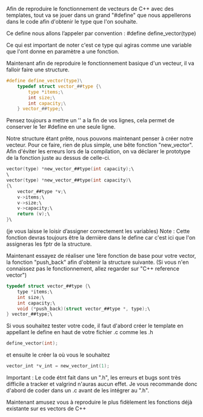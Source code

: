 Afin de reproduire le fonctionnement de vecteurs de C++ avec des
templates, tout va se jouer dans un grand "#define" que nous
appellerons dans le code afin d'obtenir le type que l'on souhaite.

Ce define nous allons l’appeler par convention :
#define define_vector(type)



Ce qui est important de noter c'est ce type qui agiras comme une
variable que l'ont donne en paramètre a une fonction.

Maintenant afin de reproduire le fonctionnement basique d'un
vecteur, il va falloir faire une structure.

```C
#define define_vector(type)\
    typedef struct vector_##type {\
        type *items;\
        int size;\
        int capacity;\
    } vector_##type;\
 ```

Pensez toujours a mettre un '\' a la fin de vos lignes, cela
permet de conserver le 1er #define en une seule ligne.



Notre structure étant prête, nous pouvons maintenant penser
à créer notre vecteur.
Pour ce faire, rien de plus simple, une bête fonction
"new_vector".
Afin d'éviter les erreurs lors de la compilation, on va déclarer
le prototype de la fonction juste au dessus de celle-ci.

```C
vector(type) *new_vector_##type(int capacity);\
\
vector(type) *new_vector_##type(int capacity)\
{\
    vector_##type *v;\
    v->items;\
    v->size;\
    v->capacity;\
    return (v);\
}\
```

(je vous laisse le loisir d’assigner correctement les variables)
Note : Cette fonction devras toujours être la dernière dans le
define car c'est ici que l'on assigneras les fptr de la structure.



Maintenant essayez de réaliser une 1ère fonction de base pour
votre vector, la fonction "push_back" afin d'obtenir la structure
suivante.
(Si vous n'en connaissez pas le fonctionnement, allez regarder
sur "C++ reference vector")

```C
typedef struct vector_##type {\
    type *items;\
    int size;\
    int capacity;\
    void (*push_back)(struct vector_##type *, type);\
} vector_##type;\
```


Si vous souhaitez tester votre code, il faut d'abord créer le
template en appellant le define en haut de votre fichier .c
comme les .h

```C
define_vector(int);
```

et ensuite le créer la où vous le souhaitez

```C
vector_int *v_int = new_vector_int(1);
```

Important : Le code étnt fait dans un ".h", les erreurs et bugs
sont très difficile a tracker et valgrind n'auras aucun effet.
Je vous recommande donc d'abord de coder dans un .c avant de les
intégrer au ".h".


Maintenant amusez vous à reproduire le plus fidèlement les
fonctions déjà existante sur es vectors de C++
